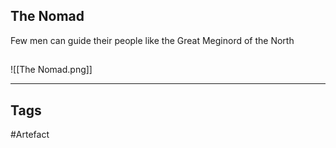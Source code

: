 ## The Nomad
Few men can guide their people like the Great Meginord of the North
## 
![[The Nomad.png]]

---
## Tags
#Artefact